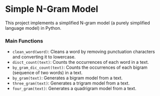 # Simple N-Gram Model

This project implements a simplified N-gram model (a purely simplified language model) in Python.

### Main Functions

- `clean_word(word)`: Cleans a word by removing punctuation characters and converting it to lowercase.
- `disct_count(text)`: Counts the occurrences of each word in a text.
- `by_gram_dic_count(text)`: Counts the occurrences of each bigram (sequence of two words) in a text.
- `by_gram(text)`: Generates a bigram model from a text.
- `three_gram(text)`: Generates a trigram model from a text.
- `four_gram(text)`: Generates a quadrigram model from a text.
